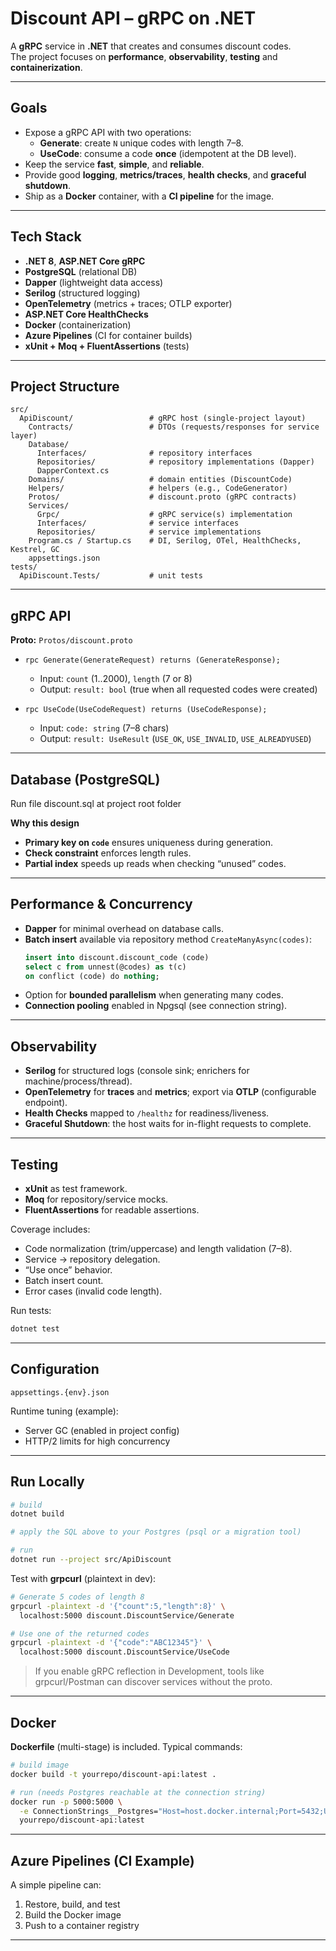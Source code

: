# Discount API – gRPC on .NET

A **gRPC** service in **.NET** that creates and consumes discount codes.  
The project focuses on **performance**, **observability**, **testing** and **containerization**.

---

## Goals

- Expose a gRPC API with two operations:
  - **Generate**: create `N` unique codes with length 7–8.
  - **UseCode**: consume a code **once** (idempotent at the DB level).
- Keep the service **fast**, **simple**, and **reliable**.
- Provide good **logging**, **metrics/traces**, **health checks**, and **graceful shutdown**.
- Ship as a **Docker** container, with a **CI pipeline** for the image.

---

## Tech Stack

- **.NET 8**, **ASP.NET Core gRPC**
- **PostgreSQL** (relational DB)
- **Dapper** (lightweight data access)
- **Serilog** (structured logging)
- **OpenTelemetry** (metrics + traces; OTLP exporter)
- **ASP.NET Core HealthChecks**
- **Docker** (containerization)
- **Azure Pipelines** (CI for container builds)
- **xUnit + Moq + FluentAssertions** (tests)

---

## Project Structure

```
src/
  ApiDiscount/                 # gRPC host (single-project layout)
    Contracts/                 # DTOs (requests/responses for service layer)
    Database/
      Interfaces/              # repository interfaces
      Repositories/            # repository implementations (Dapper)
      DapperContext.cs
    Domains/                   # domain entities (DiscountCode)
    Helpers/                   # helpers (e.g., CodeGenerator)
    Protos/                    # discount.proto (gRPC contracts)
    Services/
      Grpc/                    # gRPC service(s) implementation
      Interfaces/              # service interfaces
      Repositories/            # service implementations
    Program.cs / Startup.cs    # DI, Serilog, OTel, HealthChecks, Kestrel, GC
    appsettings.json
tests/
  ApiDiscount.Tests/           # unit tests
```

---

## gRPC API

**Proto:** `Protos/discount.proto`

- `rpc Generate(GenerateRequest) returns (GenerateResponse);`  
  - Input: `count` (1..2000), `length` (7 or 8)  
  - Output: `result: bool` (true when all requested codes were created)

- `rpc UseCode(UseCodeRequest) returns (UseCodeResponse);`  
  - Input: `code: string` (7–8 chars)  
  - Output: `result: UseResult` (`USE_OK`, `USE_INVALID`, `USE_ALREADYUSED`)


---

## Database (PostgreSQL)

Run file discount.sql at project root folder

**Why this design**

- **Primary key on `code`** ensures uniqueness during generation.  
- **Check constraint** enforces length rules.  
- **Partial index** speeds up reads when checking “unused” codes.

---

## Performance & Concurrency

- **Dapper** for minimal overhead on database calls.
- **Batch insert** available via repository method `CreateManyAsync(codes)`:
  ```sql
  insert into discount.discount_code (code)
  select c from unnest(@codes) as t(c)
  on conflict (code) do nothing;
  ```
- Option for **bounded parallelism** when generating many codes.
- **Connection pooling** enabled in Npgsql (see connection string).

---

## Observability

- **Serilog** for structured logs (console sink; enrichers for machine/process/thread).
- **OpenTelemetry** for **traces** and **metrics**; export via **OTLP** (configurable endpoint).
- **Health Checks** mapped to `/healthz` for readiness/liveness.
- **Graceful Shutdown**: the host waits for in-flight requests to complete.

---

## Testing

- **xUnit** as test framework.  
- **Moq** for repository/service mocks.  
- **FluentAssertions** for readable assertions.

Coverage includes:

- Code normalization (trim/uppercase) and length validation (7–8).
- Service → repository delegation.
- “Use once” behavior.
- Batch insert count.
- Error cases (invalid code length).

Run tests:

```bash
dotnet test
```

---

## Configuration

`appsettings.{env}.json`

Runtime tuning (example):

- Server GC (enabled in project config)
- HTTP/2 limits for high concurrency

---

## Run Locally

```bash
# build
dotnet build

# apply the SQL above to your Postgres (psql or a migration tool)

# run
dotnet run --project src/ApiDiscount
```

Test with **grpcurl** (plaintext in dev):

```bash
# Generate 5 codes of length 8
grpcurl -plaintext -d '{"count":5,"length":8}' \
  localhost:5000 discount.DiscountService/Generate

# Use one of the returned codes
grpcurl -plaintext -d '{"code":"ABC12345"}' \
  localhost:5000 discount.DiscountService/UseCode
```

> If you enable gRPC reflection in Development, tools like grpcurl/Postman can discover services without the proto.

---

## Docker

**Dockerfile** (multi-stage) is included. Typical commands:

```bash
# build image
docker build -t yourrepo/discount-api:latest .

# run (needs Postgres reachable at the connection string)
docker run -p 5000:5000 \
  -e ConnectionStrings__Postgres="Host=host.docker.internal;Port=5432;Username=postgres;Password=postgres;Database=discountdb;Pooling=true;Maximum Pool Size=200;" \
  yourrepo/discount-api:latest
```

---

## Azure Pipelines (CI Example)

A simple pipeline can:

1) Restore, build, and test  
2) Build the Docker image  
3) Push to a container registry

---
